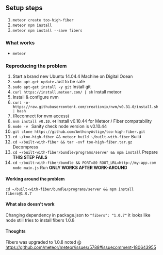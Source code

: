 ## Setup steps

1. `meteor create too-high-fiber`
1. `meteor npm install`
1. `meteor npm install --save fibers`

### What works

* `meteor`

### Reproducing the problem

1. Start a brand new Ubuntu 14.04.4 Machine on Digital Ocean
1. `sudo apt-get update` Just to be safe
1. `sudo apt-get install -y git` Install git
1. `curl https://install.meteor.com/ | sh` Install meteor
1. Install & configure nvm
 1. `curl -o- https://raw.githubusercontent.com/creationix/nvm/v0.31.0/install.sh | bash`
 1. (Reconnect for nvm access)
 1. `nvm install v0.10.44` Install v0.10.44 for Meteor / Fiber compatability
 1. `node -v ` Sanity check node version is v0.10.44
1. `git clone https://github.com/AnthonyAstige/too-high-fiber.git`
1. `cd ~/too-high-fiber && meteor build ~/built-with-fiber` Build
1. `cd ~/built-with-fiber && tar -xvf too-high-fiber.tar.gz` Decompress
1. `cd ~/built-with-fiber/bundle/programs/server && npm install` Prepare **THIS STEP FAILS**
1. `cd ~/built-with-fiber/bundle && PORT=80 ROOT_URL=http://my-app.com node main.js` Run **ONLY WORKS AFTER WORK-AROUND**

#### Working around the problem

`cd ~/built-with-fiber/bundle/programs/server && npm install fibers@1.0.7`

#### What also doesn't work

Changing dependency in package.json to `"fibers": "1.0.7"` it looks like node still tries to install fibers 1.0.8

#### Thoughts

Fibers was upgraded to 1.0.8 noted @ https://github.com/meteor/meteor/issues/5788#issuecomment-180643955
